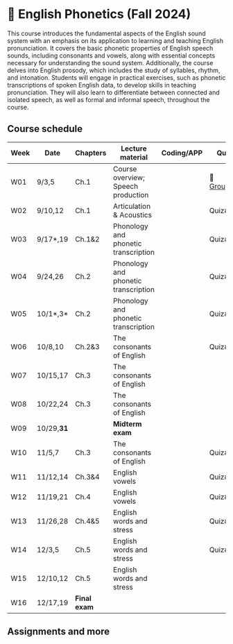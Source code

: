 # 🌿 English Phonetics (Fall 2024)

This course introduces the fundamental aspects of the English sound system with an emphasis on its application to learning and teaching English pronunciation. It covers the basic phonetic properties of English speech sounds, including consonants and vowels, along with essential concepts necessary for understanding the sound system. Additionally, the course delves into English prosody, which includes the study of syllables, rhythm, and intonation. Students will engage in practical exercises, such as phonetic transcriptions of spoken English data, to develop skills in teaching pronunciation. They will also learn to differentiate between connected and isolated speech, as well as formal and informal speech, throughout the course.

## Course schedule

|Week|Date|Chapters|Lecture material|Coding/APP|Quiz|Assignments|
|--|--|--|--|--|--|--|
|W01|9/3,5|Ch.1|Course overview; Speech production||🐳 [Grouping](https://mrkim21.github.io/appfolder/grouping.html)||
|W02|9/10,12|Ch.1|Articulation & Acoustics||Quiz#1||
|W03|9/17*,19|Ch.1&2|Phonology and phonetic transcription||Quiz#2|Ch.1 EX|
|W04|9/24,26|Ch.2|Phonology and phonetic transcription||Quiz#3|[IPA practice](https://MK-316-IPA-practice.hf.space)|
|W05|10/1*,3*|Ch.2|Phonology and phonetic transcription||Quiz#4|Ch.2 EX|
|W06|10/8,10|Ch.2&3|The consonants of English||Quiz#5||
|W07|10/15,17|Ch.3|The consonants of English|||Ch.3 EX|
|W08|10/22,24|Ch.3|The consonants of English||||
|W09|10/29,**31**||**Midterm exam**||||
|W10|11/5,7|Ch.3|The consonants of English||Quiz#6||
|W11|11/12,14|Ch.3&4|English vowels||Quiz#7||
|W12|11/19,21|Ch.4|English vowels||Quiz#8||
|W13|11/26,28|Ch.4&5|English words and stress||Quiz#9||
|W14|12/3,5|Ch.5|English words and stress||Quiz#10||
|W15|12/10,12|Ch.5|English words and stress||||
|W16|12/17,19|**Final exam**||||

## Assignments and more
